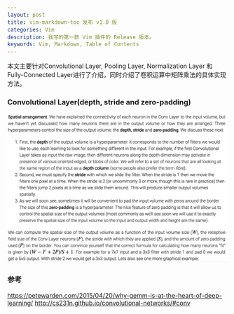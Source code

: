 ```yaml
---
layout: post
title: vim-markdown-toc 发布 v1.0 版
categories: Vim
description: 我写的第一款 Vim 插件的 Release 版本。
keywords: Vim, Markdown, Table of Contents
---
```


本文主要针对Convolutional Layer, Pooling Layer, Normalization Layer 和 Fully-Connected Layer进行了介绍，同时介绍了卷积运算中矩阵乘法的具体实现方法。

### Convolutional Layer(depth, stride and zero-padding)
![](/images/posts/cnn/convolutional-layer-basic-info.png)


### 参考
https://petewarden.com/2015/04/20/why-gemm-is-at-the-heart-of-deep-learning/
http://cs231n.github.io/convolutional-networks/#conv
